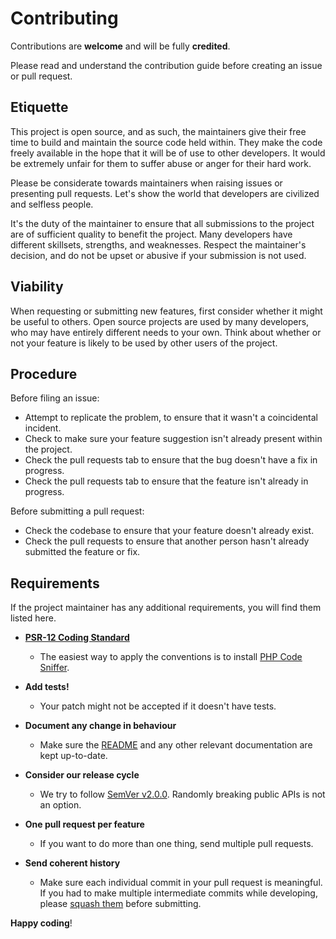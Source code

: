 # Contributing

Contributions are **welcome** and will be fully **credited**.

Please read and understand the contribution guide before creating an issue or pull request.

## Etiquette

This project is open source, and as such, the maintainers give their free time to build and maintain the source code
held within. They make the code freely available in the hope that it will be of use to other developers. It would be
extremely unfair for them to suffer abuse or anger for their hard work.

Please be considerate towards maintainers when raising issues or presenting pull requests. Let's show the
world that developers are civilized and selfless people.

It's the duty of the maintainer to ensure that all submissions to the project are of sufficient
quality to benefit the project. Many developers have different skillsets, strengths, and weaknesses. Respect the maintainer's decision, and do not be upset or abusive if your submission is not used.

## Viability

When requesting or submitting new features, first consider whether it might be useful to others. Open
source projects are used by many developers, who may have entirely different needs to your own. Think about
whether or not your feature is likely to be used by other users of the project.

## Procedure

Before filing an issue:

-   Attempt to replicate the problem, to ensure that it wasn't a coincidental incident.
-   Check to make sure your feature suggestion isn't already present within the project.
-   Check the pull requests tab to ensure that the bug doesn't have a fix in progress.
-   Check the pull requests tab to ensure that the feature isn't already in progress.

Before submitting a pull request:

-   Check the codebase to ensure that your feature doesn't already exist.
-   Check the pull requests to ensure that another person hasn't already submitted the feature or fix.

## Requirements

If the project maintainer has any additional requirements, you will find them listed here.

-   **[PSR-12 Coding Standard](https://github.com/php-fig/fig-standards/blob/master/accepted/PSR-12-extended-coding-style-guide.md)**
    -   The easiest way to apply the conventions is to install [PHP Code Sniffer](http://pear.php.net/package/PHP_CodeSniffer).

-   **Add tests!**
    -   Your patch might not be accepted if it doesn't have tests.

-   **Document any change in behaviour**
    -   Make sure the [README](README.md) and any other relevant documentation are kept up-to-date.

-   **Consider our release cycle**
    -   We try to follow [SemVer v2.0.0](http://semver.org/). Randomly breaking public APIs is not an option.

-   **One pull request per feature**
    -   If you want to do more than one thing, send multiple pull requests.

-   **Send coherent history**
    -   Make sure each individual commit in your pull request is meaningful. If you had to make multiple intermediate commits while developing, please [squash them](http://www.git-scm.com/book/en/v2/Git-Tools-Rewriting-History#Changing-Multiple-Commit-Messages) before submitting.

**Happy coding**!
